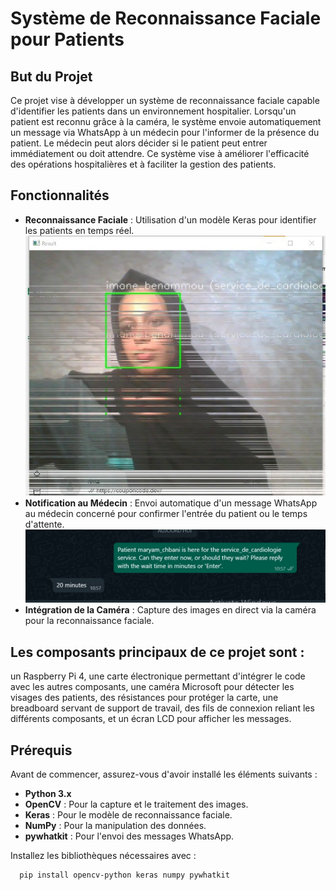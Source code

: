 # Système de Reconnaissance Faciale pour Patients

## But du Projet

Ce projet vise à développer un système de reconnaissance faciale capable d'identifier les patients dans un environnement hospitalier. Lorsqu'un patient est reconnu grâce à la caméra, le système envoie automatiquement un message via WhatsApp à un médecin pour l'informer de la présence du patient. Le médecin peut alors décider si le patient peut entrer immédiatement ou doit attendre. Ce système vise à améliorer l'efficacité des opérations hospitalières et à faciliter la gestion des patients.

## Fonctionnalités

- **Reconnaissance Faciale** : Utilisation d'un modèle Keras pour identifier les patients en temps réel.
![Reconnaissance Faciale](https://github.com/Ibenammou/internproject/blob/master/image1.jpg)
- **Notification au Médecin** : Envoi automatique d'un message WhatsApp au médecin concerné pour confirmer l'entrée du patient ou le temps d'attente.
![Notification au Médecin](https://github.com/Ibenammou/internproject/blob/master/image%202.jpg)
- **Intégration de la Caméra** : Capture des images en direct via la caméra pour la reconnaissance faciale.
  
 ## Les composants principaux de ce projet sont :
 un Raspberry Pi 4, une carte électronique permettant d'intégrer le code avec les autres composants, une caméra Microsoft pour détecter les visages des patients, des résistances pour protéger la carte, une breadboard servant de support de travail, des fils de connexion reliant les différents composants, et un écran LCD pour afficher les messages.

## Prérequis

Avant de commencer, assurez-vous d'avoir installé les éléments suivants :

- **Python 3.x**
- **OpenCV** : Pour la capture et le traitement des images.
- **Keras** : Pour le modèle de reconnaissance faciale.
- **NumPy** : Pour la manipulation des données.
- **pywhatkit** : Pour l'envoi des messages WhatsApp.

Installez les bibliothèques nécessaires avec :

```bash
  pip install opencv-python keras numpy pywhatkit


